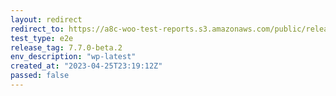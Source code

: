 ```yaml
---
layout: redirect
redirect_to: https://a8c-woo-test-reports.s3.amazonaws.com/public/release/7.7.0-beta.2/wp-latest/e2e/index.html
test_type: e2e
release_tag: 7.7.0-beta.2
env_description: "wp-latest"
created_at: "2023-04-25T23:19:12Z"
passed: false
---
```

